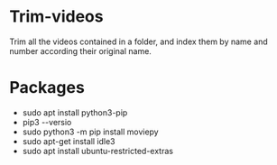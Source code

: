 # Trim-videos

Trim all the videos contained in a folder, and index them by name and number according their original name.

# Packages

- sudo apt install python3-pip
- pip3 --versio
- sudo python3 -m pip install moviepy
- sudo apt-get install idle3
- sudo apt install ubuntu-restricted-extras
